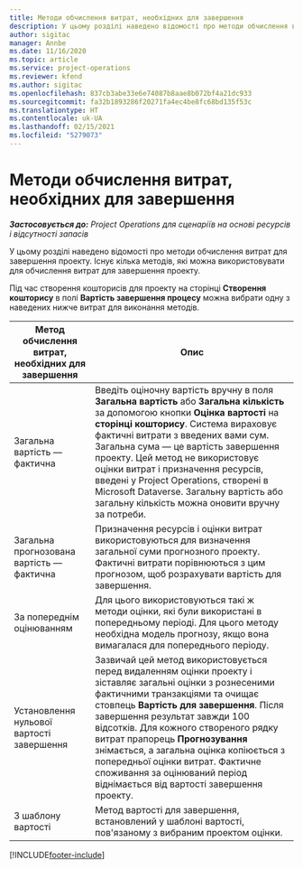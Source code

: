 ```yaml
---
title: Методи обчислення витрат, необхідних для завершення
description: У цьому розділі наведено відомості про методи обчислення витрат для завершення проекту.
author: sigitac
manager: Annbe
ms.date: 11/16/2020
ms.topic: article
ms.service: project-operations
ms.reviewer: kfend
ms.author: sigitac
ms.openlocfilehash: 837cb3abe33e6e74087b8aae8b072bf4a21dc933
ms.sourcegitcommit: fa32b1893286f20271fa4ec4be8fc68bd135f53c
ms.translationtype: HT
ms.contentlocale: uk-UA
ms.lasthandoff: 02/15/2021
ms.locfileid: "5279073"
---
```

# <a name="cost-to-complete-methods"></a>Методи обчислення витрат, необхідних для завершення

_**Застосовується до:** Project Operations для сценаріїв на основі ресурсів і відсутності запасів_

У цьому розділі наведено відомості про методи обчислення витрат для завершення проекту. Існує кілька методів, які можна використовувати для обчислення витрат для завершення проекту. 

Під час створення кошторисів для проекту на сторінці **Створення кошторису** в полі **Вартість завершення процесу** можна вибрати одну з наведених нижче витрат для виконання методів.

| Метод обчислення витрат, необхідних для завершення    | Опис                                                                                                                                                                                                                                                                                                                                                                                                                                                                                        |
|------------------------------|----------------------------------------------------------------------------------------------------------------------------------------------------------------------------------------------------------------------------------------------------------------------------------------------------------------------------------------------------------------------------------------------------------------------------------------------------------------------------------------------------|
| Загальна вартість — фактична            | Введіть оціночну вартість вручну в поля **Загальна вартість** або **Загальна кількість** за допомогою кнопки **Оцінка вартості** на **сторінці кошторису**. Система вираховує фактичні витрати з введених вами сум. Загальна сума — це вартість завершення проекту. Цей метод не використовує оцінки витрат і призначення ресурсів, введені у Project Operations, створені в Microsoft Dataverse. Загальну вартість або загальну кількість можна оновити вручну за потреби.  |
| Загальна прогнозована вартість — фактична        | Призначення ресурсів і оцінки витрат використовуються для визначення загальної суми прогнозного проекту. Фактичні витрати порівнюються з цим прогнозом, щоб розрахувати вартість для завершення.                                                                                                                                                                                                                                                                          |
| За попереднім оцінюванням         | Для цього використовуються такі ж методи оцінки, які були використані в попередньому періоді. Для цього методу необхідна модель прогнозу, якщо вона вимагалася для попереднього періоду.                                                                                                                                                                                                                                                                                                                           |
| Установлення нульової вартості завершення | Зазвичай цей метод використовується перед видаленням оцінки проекту і зіставляє загальні оцінки з рознесеними фактичними транзакціями та очищає стовпець **Вартість для завершення**. Після завершення результат завжди 100 відсотків. Для кожного створеного рядку витрат прапорець **Прогнозування** знімається, а загальна оцінка копіюється з попередньої оцінки витрат. Фактичне споживання за оцінюваний період віднімається від вартості завершення проекту.              |
| З шаблону вартості           | Метод вартості для завершення, встановлений у шаблоні вартості, пов'язаному з вибраним проектом оцінки.                                                                                                                                                                                                                                                                                                                                                                          |


[!INCLUDE[footer-include](../includes/footer-banner.md)]